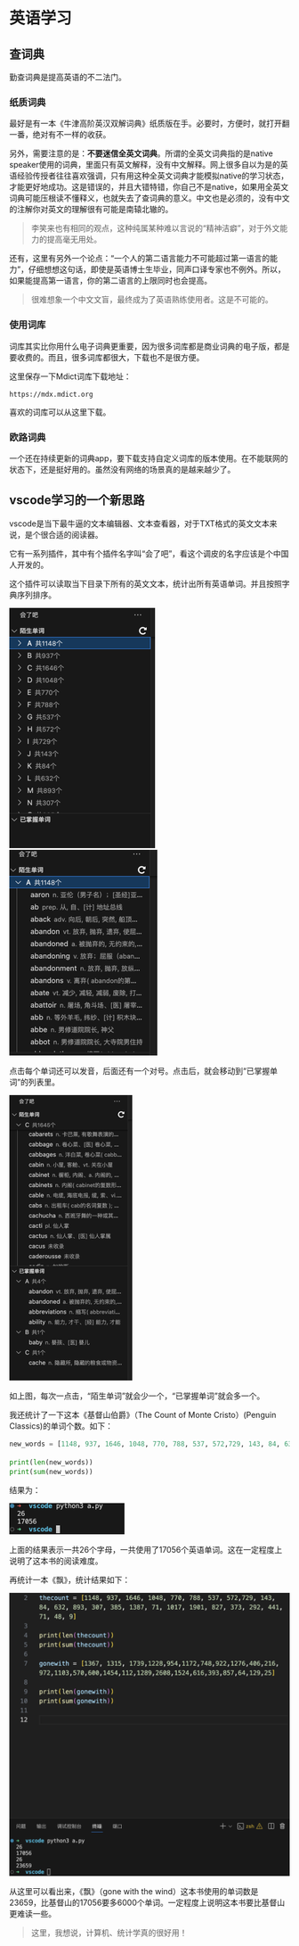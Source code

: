 # 英语学习

## 查词典

勤查词典是提高英语的不二法门。

### 纸质词典

最好是有一本《牛津高阶英汉双解词典》纸质版在手。必要时，方便时，就打开翻一番，绝对有不一样的收获。

另外，需要注意的是：**不要迷信全英文词典**。所谓的全英文词典指的是native speaker使用的词典，里面只有英文解释，没有中文解释。网上很多自以为是的英语经验传授者往往喜欢强调，只有用这种全英文词典才能模拟native的学习状态，才能更好地成功。这是错误的，并且大错特错，你自己不是native，如果用全英文词典可能压根读不懂释义，也就失去了查词典的意义。中文也是必须的，没有中文的注解你对英文的理解很有可能是南辕北辙的。

> 李笑来也有相同的观点，这种纯属某种难以言说的“精神洁癖”，对于外文能力的提高毫无用处。

还有，这里有另外一个论点：“一个人的第二语言能力不可能超过第一语言的能力”，仔细想想这句话，即使是英语博士生毕业，同声口译专家也不例外。所以，如果能提高第一语言，你的第二语言的上限同时也会提高。

> 很难想象一个中文文盲，最终成为了英语熟练使用者。这是不可能的。

### 使用词库

词库其实比你用什么电子词典更重要，因为很多词库都是商业词典的电子版，都是要收费的。而且，很多词库都很大，下载也不是很方便。

这里保存一下Mdict词库下载地址：

```
https://mdx.mdict.org
```

喜欢的词库可以从这里下载。

### 欧路词典

一个还在持续更新的词典app，要下载支持自定义词库的版本使用。在不能联网的状态下，还是挺好用的。虽然没有网络的场景真的是越来越少了。



## vscode学习的一个新思路

vscode是当下最牛逼的文本编辑器、文本查看器，对于TXT格式的英文文本来说，是个很合适的阅读器。

它有一系列插件，其中有个插件名字叫“会了吧”，看这个调皮的名字应该是个中国人开发的。

这个插件可以读取当下目录下所有的英文文本，统计出所有英语单词。并且按照字典序列排序。

<img src="./assets/image-20240925214550510.png" alt="image-20240925214550510" style="zoom:50%;" />



<img src="./assets/image-20240925214612185.png" alt="image-20240925214612185" style="zoom:50%;" />

点击每个单词还可以发音，后面还有一个对号。点击后，就会移动到“已掌握单词”的列表里。

<img src="./assets/image-20240925214825224.png" alt="image-20240925214825224" style="zoom:50%;" />

如上图，每次一点击，“陌生单词”就会少一个，“已掌握单词”就会多一个。

我还统计了一下这本《基督山伯爵》（The Count of Monte Cristo）(Penguin Classics)的单词个数。如下：

```python
new_words = [1148, 937, 1646, 1048, 770, 788, 537, 572,729, 143, 84, 632, 893, 307, 385, 1387, 71, 1017, 1901, 827, 373, 292, 441, 71, 48, 9]

print(len(new_words))
print(sum(new_words))
```

结果为：

<img src="./assets/image-20240925215522347.png" alt="image-20240925215522347" style="zoom:50%;" />

上面的结果表示一共26个字母，一共使用了17056个英语单词。这在一定程度上说明了这本书的阅读难度。

再统计一本《飘》，统计结果如下：

<img src="./assets/image-20240925220634330.png" alt="image-20240925220634330" style="zoom:50%;" />

从这里可以看出来，《飘》（gone with the wind）这本书使用的单词数是23659，比基督山的17056要多6000个单词。一定程度上说明这本书要比基督山更难读一些。

> 这里，我想说，计算机、统计学真的很好用！

